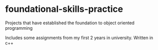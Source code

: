 # foundational-skills-practice
Projects that have established the foundation to object oriented programming

Includes some assignments from my first 2 years in university.
Written in c++
